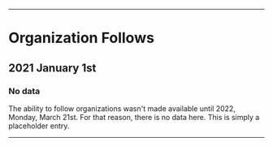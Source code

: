 
***

# Organization Follows

## 2021 January 1st

### No data

The ability to follow organizations wasn't made available until 2022, Monday, March 21st. For that reason, there is no data here. This is simply a placeholder entry.

***
